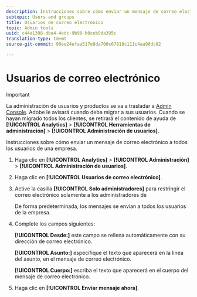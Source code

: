 ```yaml
---
description: Instrucciones sobre cómo enviar un mensaje de correo electrónico a todos los usuarios de una empresa.
subtopic: Users and groups
title: Usuarios de correo electrónico
topic: Admin tools
uuid: c44a1398-dba4-4edc-9b90-b0ceb9da395c
translation-type: tm+mt
source-git-commit: 99ee24efaa517e8da700c67818c111c4aa90dc02

---
```



# Usuarios de correo electrónico

>[!IMPORTANT]
>
>La administración de usuarios y productos se va a trasladar a [Admin Console](https://helpx.adobe.com/es/enterprise/using/admin-console.html). Adobe le avisará cuando deba migrar a sus usuarios. Cuando se hayan migrado todos los clientes, se retirará el contenido de ayuda de **[!UICONTROL Analytics]** > **[!UICONTROL Herramientas de administración]** > **[!UICONTROL Administración de usuarios]**.

Instrucciones sobre cómo enviar un mensaje de correo electrónico a todos los usuarios de una empresa.

1. Haga clic en **[!UICONTROL Analytics]** > **[!UICONTROL Administración]** > **[!UICONTROL Administración de usuarios]**.
1. Haga clic en **[!UICONTROL Usuarios de correo electrónico]**.
1. Active la casilla **[!UICONTROL Solo administradores]** para restringir el correo electrónico solamente a los administradores de

   De forma predeterminada, los mensajes se envían a todos los usuarios de la empresa.
1. Complete los campos siguientes:

   **[!UICONTROL Desde:]** este campo se rellena automáticamente con su dirección de correo electrónico.

   **[!UICONTROL Asunto:]** especifique el texto que aparecerá en la línea del asunto, en el mensaje de correo electrónico.

   **[!UICONTROL Cuerpo:]** escriba el texto que aparecerá en el cuerpo del mensaje de correo electrónico.
1. Haga clic en **[!UICONTROL Enviar mensaje ahora]**.
